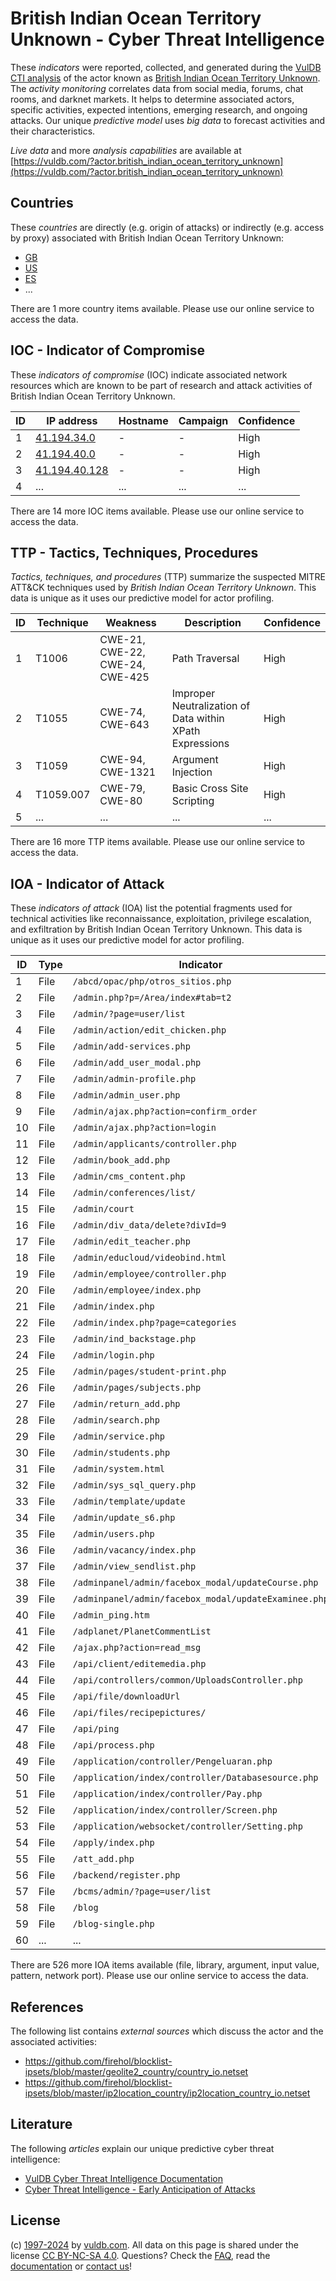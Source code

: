 # British Indian Ocean Territory Unknown - Cyber Threat Intelligence

These _indicators_ were reported, collected, and generated during the [VulDB CTI analysis](https://vuldb.com/?kb.cti) of the actor known as [British Indian Ocean Territory Unknown](https://vuldb.com/?actor.british_indian_ocean_territory_unknown). The _activity monitoring_ correlates data from social media, forums, chat rooms, and darknet markets. It helps to determine associated actors, specific activities, expected intentions, emerging research, and ongoing attacks. Our unique _predictive model_ uses _big data_ to forecast activities and their characteristics.

_Live data_ and more _analysis capabilities_ are available at [https://vuldb.com/?actor.british_indian_ocean_territory_unknown](https://vuldb.com/?actor.british_indian_ocean_territory_unknown)

## Countries

These _countries_ are directly (e.g. origin of attacks) or indirectly (e.g. access by proxy) associated with British Indian Ocean Territory Unknown:

* [GB](https://vuldb.com/?country.gb)
* [US](https://vuldb.com/?country.us)
* [ES](https://vuldb.com/?country.es)
* ...

There are 1 more country items available. Please use our online service to access the data.

## IOC - Indicator of Compromise

These _indicators of compromise_ (IOC) indicate associated network resources which are known to be part of research and attack activities of British Indian Ocean Territory Unknown.

ID | IP address | Hostname | Campaign | Confidence
-- | ---------- | -------- | -------- | ----------
1 | [41.194.34.0](https://vuldb.com/?ip.41.194.34.0) | - | - | High
2 | [41.194.40.0](https://vuldb.com/?ip.41.194.40.0) | - | - | High
3 | [41.194.40.128](https://vuldb.com/?ip.41.194.40.128) | - | - | High
4 | ... | ... | ... | ...

There are 14 more IOC items available. Please use our online service to access the data.

## TTP - Tactics, Techniques, Procedures

_Tactics, techniques, and procedures_ (TTP) summarize the suspected MITRE ATT&CK techniques used by _British Indian Ocean Territory Unknown_. This data is unique as it uses our predictive model for actor profiling.

ID | Technique | Weakness | Description | Confidence
-- | --------- | -------- | ----------- | ----------
1 | T1006 | CWE-21, CWE-22, CWE-24, CWE-425 | Path Traversal | High
2 | T1055 | CWE-74, CWE-643 | Improper Neutralization of Data within XPath Expressions | High
3 | T1059 | CWE-94, CWE-1321 | Argument Injection | High
4 | T1059.007 | CWE-79, CWE-80 | Basic Cross Site Scripting | High
5 | ... | ... | ... | ...

There are 16 more TTP items available. Please use our online service to access the data.

## IOA - Indicator of Attack

These _indicators of attack_ (IOA) list the potential fragments used for technical activities like reconnaissance, exploitation, privilege escalation, and exfiltration by British Indian Ocean Territory Unknown. This data is unique as it uses our predictive model for actor profiling.

ID | Type | Indicator | Confidence
-- | ---- | --------- | ----------
1 | File | `/abcd/opac/php/otros_sitios.php` | High
2 | File | `/admin.php?p=/Area/index#tab=t2` | High
3 | File | `/admin/?page=user/list` | High
4 | File | `/admin/action/edit_chicken.php` | High
5 | File | `/admin/add-services.php` | High
6 | File | `/admin/add_user_modal.php` | High
7 | File | `/admin/admin-profile.php` | High
8 | File | `/admin/admin_user.php` | High
9 | File | `/admin/ajax.php?action=confirm_order` | High
10 | File | `/admin/ajax.php?action=login` | High
11 | File | `/admin/applicants/controller.php` | High
12 | File | `/admin/book_add.php` | High
13 | File | `/admin/cms_content.php` | High
14 | File | `/admin/conferences/list/` | High
15 | File | `/admin/court` | Medium
16 | File | `/admin/div_data/delete?divId=9` | High
17 | File | `/admin/edit_teacher.php` | High
18 | File | `/admin/educloud/videobind.html` | High
19 | File | `/admin/employee/controller.php` | High
20 | File | `/admin/employee/index.php` | High
21 | File | `/admin/index.php` | High
22 | File | `/admin/index.php?page=categories` | High
23 | File | `/admin/ind_backstage.php` | High
24 | File | `/admin/login.php` | High
25 | File | `/admin/pages/student-print.php` | High
26 | File | `/admin/pages/subjects.php` | High
27 | File | `/admin/return_add.php` | High
28 | File | `/admin/search.php` | High
29 | File | `/admin/service.php` | High
30 | File | `/admin/students.php` | High
31 | File | `/admin/system.html` | High
32 | File | `/admin/sys_sql_query.php` | High
33 | File | `/admin/template/update` | High
34 | File | `/admin/update_s6.php` | High
35 | File | `/admin/users.php` | High
36 | File | `/admin/vacancy/index.php` | High
37 | File | `/admin/view_sendlist.php` | High
38 | File | `/adminpanel/admin/facebox_modal/updateCourse.php` | High
39 | File | `/adminpanel/admin/facebox_modal/updateExaminee.php` | High
40 | File | `/admin_ping.htm` | High
41 | File | `/adplanet/PlanetCommentList` | High
42 | File | `/ajax.php?action=read_msg` | High
43 | File | `/api/client/editemedia.php` | High
44 | File | `/api/controllers/common/UploadsController.php` | High
45 | File | `/api/file/downloadUrl` | High
46 | File | `/api/files/recipepictures/` | High
47 | File | `/api/ping` | Medium
48 | File | `/api/process.php` | High
49 | File | `/application/controller/Pengeluaran.php` | High
50 | File | `/application/index/controller/Databasesource.php` | High
51 | File | `/application/index/controller/Pay.php` | High
52 | File | `/application/index/controller/Screen.php` | High
53 | File | `/application/websocket/controller/Setting.php` | High
54 | File | `/apply/index.php` | High
55 | File | `/att_add.php` | Medium
56 | File | `/backend/register.php` | High
57 | File | `/bcms/admin/?page=user/list` | High
58 | File | `/blog` | Low
59 | File | `/blog-single.php` | High
60 | ... | ... | ...

There are 526 more IOA items available (file, library, argument, input value, pattern, network port). Please use our online service to access the data.

## References

The following list contains _external sources_ which discuss the actor and the associated activities:

* https://github.com/firehol/blocklist-ipsets/blob/master/geolite2_country/country_io.netset
* https://github.com/firehol/blocklist-ipsets/blob/master/ip2location_country/ip2location_country_io.netset

## Literature

The following _articles_ explain our unique predictive cyber threat intelligence:

* [VulDB Cyber Threat Intelligence Documentation](https://vuldb.com/?kb.cti)
* [Cyber Threat Intelligence - Early Anticipation of Attacks](https://www.scip.ch/en/?labs.20201022)

## License

(c) [1997-2024](https://vuldb.com/?kb.changelog) by [vuldb.com](https://vuldb.com/?kb.about). All data on this page is shared under the license [CC BY-NC-SA 4.0](https://creativecommons.org/licenses/by-nc-sa/4.0/). Questions? Check the [FAQ](https://vuldb.com/?kb.faq), read the [documentation](https://vuldb.com/?kb) or [contact us](https://vuldb.com/?contact)!
